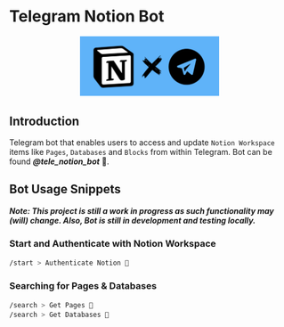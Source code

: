 # Telegram Notion Bot

<p style="text-align:center;">
    <img src="img/tele-notion-bot-logo-landscape.png" alt="drawing" width="250"/>
</p>

## Introduction

Telegram bot that enables users to access and update `Notion Workspace` items like `Pages`, `Databases` and `Blocks` from within Telegram. Bot can be found ***@tele_notion_bot*** 🚀.

## Bot Usage Snippets

***Note: This project is still a work in progress as such functionality may (will) change. Also, Bot is still in development and testing locally.***

### Start and Authenticate with Notion Workspace

```sh
/start > Authenticate Notion 🔑
```

### Searching for Pages & Databases

```sh
/search > Get Pages 📝
/search > Get Databases 💾
```
